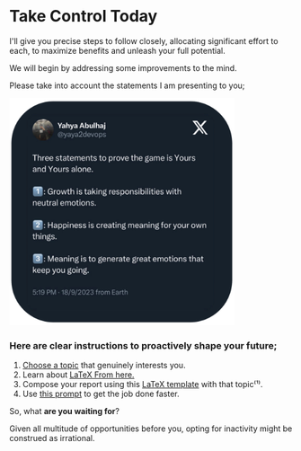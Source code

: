 <br>

# Take Control Today

I'll give you precise steps to follow closely, allocating significant effort to each, to maximize benefits and unleash your full potential.

We will begin by addressing some improvements to the mind.  

Please take into account the statements I am presenting to you;

<img src="issue/assets/tweet-nb.png" width="400">

### Here are clear instructions to proactively shape your future;

1. [Choose a topic](https://www.knowledgehut.com/blog/cloud-computing/cloud-computing-future) that genuinely interests you.
2. Learn about [LaTeX From here.](learntex.md)
2. Compose your report using this [LaTeX template](https://drive.google.com/drive/u/4/folders/1OLvX6kEaIFk-8JgGyrW1E_Wl-5sx_zhP?usp=sharing) with that topic⁽¹⁾.
3. Use [this prompt](prompt-poc.md) to get the job done faster.

So, what **are you waiting for**? 

Given all multitude of opportunities before you, opting for inactivity might be construed as irrational.




